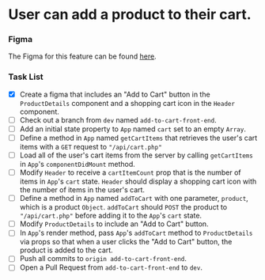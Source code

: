 # User can add a product to their cart.

### Figma

The Figma for this feature can be found [here](https://www.figma.com/file/BKByCT0h5swDTLY1XHGibRRr/wicked-sales?node-id=11%3A13).

### Task List

- [x] Create a figma that includes an "Add to Cart" button in the `ProductDetails` component and a shopping cart icon in the `Header` component.
- [ ] Check out a branch from `dev` named `add-to-cart-front-end`.
- [ ] Add an initial state property to `App` named `cart` set to an empty `Array`.
- [ ] Define a method in `App` named `getCartItems` that retrieves the user's cart items with a `GET` request to `"/api/cart.php"`
- [ ] Load all of the user's cart items from the server by calling `getCartItems` in `App`'s `componentDidMount` method.
- [ ] Modify `Header` to receive a `cartItemCount` prop that is the number of items in `App`'s `cart` state. `Header` should display a shopping cart icon with the number of items in the user's cart.
- [ ] Define a method in `App` named `addToCart` with one parameter, `product`, which is a product `Object`. `addToCart` should `POST` the product to `"/api/cart.php"` before adding it to the `App`'s `cart` state.
- [ ] Modify `ProductDetails` to include an "Add to Cart" button.
- [ ] In `App`'s render method, pass `App`'s `addToCart` method to `ProductDetails` via props so that when a user clicks the "Add to Cart" button, the product is added to the cart.
- [ ] Push all commits to `origin add-to-cart-front-end`.
- [ ] Open a Pull Request from `add-to-cart-front-end` to `dev`.
